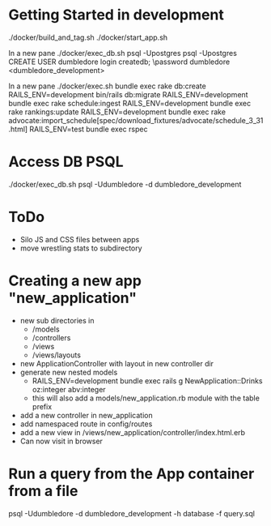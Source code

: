 # Getting Started in development
./docker/build_and_tag.sh
./docker/start_app.sh

In a new pane
./docker/exec_db.sh
psql -Upostgres
psql -Upostgres
CREATE USER dumbledore login createdb;
\password dumbledore 
  <dumbledore_development>

In a new pane
./docker/exec.sh
bundle exec rake db:create
RAILS_ENV=development bin/rails db:migrate 
RAILS_ENV=development bundle exec rake schedule:ingest
RAILS_ENV=development bundle exec rake rankings:update
RAILS_ENV=development bundle exec rake advocate:import_schedule[spec/download_fixtures/advocate/schedule_3_31.html] 
RAILS_ENV=test bundle exec rspec

# Access DB PSQL
./docker/exec_db.sh
psql -Udumbledore -d dumbledore_development

# ToDo
- Silo JS and CSS files between apps
- move wrestling stats to subdirectory

# Creating a new app "new_application"
- new sub directories in 
  - /models
  - /controllers 
  - /views
  - /views/layouts
- new ApplicationController with layout in new controller dir
- generate new nested models
  - RAILS_ENV=development bundle exec rails g NewApplication::Drinks oz:integer abv:integer
  - this will also add a models/new_application.rb module with the table prefix
- add a new controller in new_application
- add namespaced route in config/routes
- add a new view in /views/new_application/controller/index.html.erb
- Can now visit in browser


# Run a query from the App container from a file
psql -Udumbledore -d dumbledore_development -h database -f query.sql

